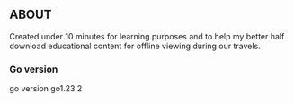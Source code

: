 ## ABOUT

Created under 10 minutes for learning purposes and to help my better half download educational content for offline viewing during our travels.

### Go version

go version go1.23.2
